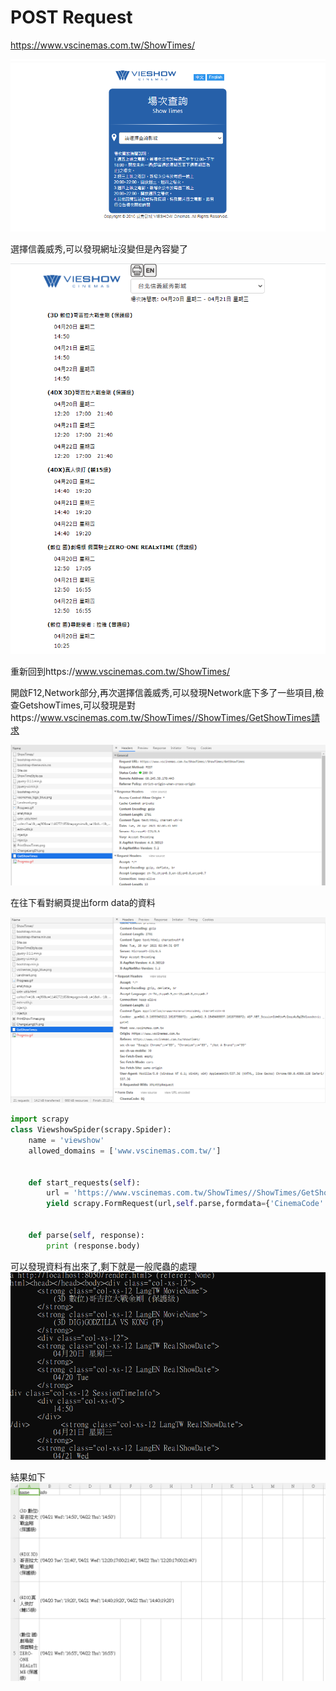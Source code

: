 # POST Request

https://www.vscinemas.com.tw/ShowTimes/

<img src = "1.PNG"></img>

選擇信義威秀,可以發現網址沒變但是內容變了

<img src = "2.PNG"></img>

重新回到https://www.vscinemas.com.tw/ShowTimes/

開啟F12,Network部分,再次選擇信義威秀,可以發現Network底下多了一些項目,檢查GetshowTimes,可以發現是對https://www.vscinemas.com.tw/ShowTimes//ShowTimes/GetShowTimes請求


<img src = "4.PNG"></img>

在往下看對網頁提出form data的資料

<img src = "5.PNG"></img>



```python 
import scrapy
class ViewshowSpider(scrapy.Spider):
    name = 'viewshow'
    allowed_domains = ['www.vscinemas.com.tw/']
  

    def start_requests(self):    
        url = 'https://www.vscinemas.com.tw/ShowTimes//ShowTimes/GetShowTimes'  
        yield scrapy.FormRequest(url,self.parse,formdata={'CinemaCode':'TP'})
        
    
    def parse(self, response):
        print (response.body)
```
可以發現資料有出來了,剩下就是一般爬蟲的處理
<img src = "6.PNG"></img>





結果如下
<img src = "7.PNG"></img>